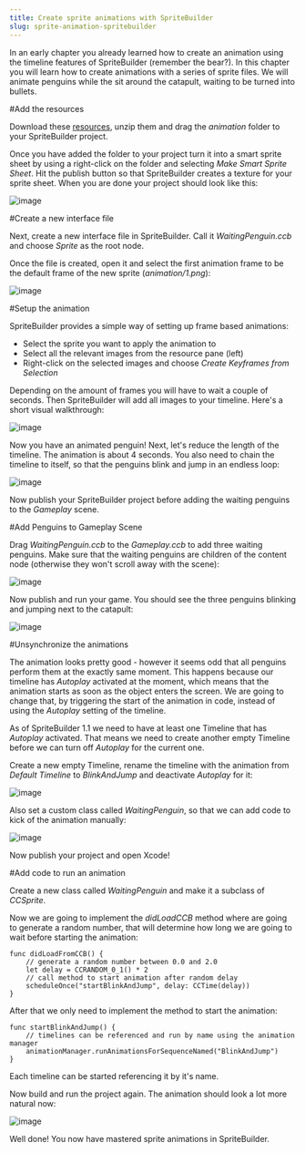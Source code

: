 ```yaml
---
title: Create sprite animations with SpriteBuilder
slug: sprite-animation-spritebuilder
---
```


In an early chapter you already learned how to create an animation using
the timeline features of SpriteBuilder (remember the bear?). In this
chapter you will learn how to create animations with a series of sprite
files. We will animate penguins while the sit around the catapult,
waiting to be turned into bullets.

#Add the resources

Download these
[resources](https://s3.amazonaws.com/mgwu-misc/Spritebuilder+Tutorial/animation.zip),
unzip them and drag the *animation* folder to your SpriteBuilder
project.

Once you have added the folder to your project turn it into a smart
sprite sheet by using a right-click on the folder and selecting *Make
Smart Sprite Sheet*. Hit the publish button so that SpriteBuilder
creates a texture for your sprite sheet. When you are done your project
should look like this:

![image](https://s3.amazonaws.com/mgwu-misc/Spritebuilder+Tutorial/SpriteBuilder_Sprite_Animation.png)

#Create a new interface file

Next, create a new interface file in SpriteBuilder. Call it
*WaitingPenguin.ccb* and choose *Sprite* as the root node.

Once the file is created, open it and select the first animation frame
to be the default frame of the new sprite (*animation/1.png*):

![image](https://s3.amazonaws.com/mgwu-misc/Spritebuilder+Tutorial/Spritebuilder_AnimatedPenguin.png)

#Setup the animation

SpriteBuilder provides a simple way of setting up frame based
animations:

-   Select the sprite you want to apply the animation to
-   Select all the relevant images from the resource pane (left)
-   Right-click on the selected images and choose *Create Keyframes from
    Selection*

Depending on the amount of frames you will have to wait a couple of
seconds. Then SpriteBuilder will add all images to your timeline. Here's
a short visual walkthrough:

![image](https://s3.amazonaws.com/mgwu-misc/Spritebuilder+Tutorial/SpriteAnimationManual.gif)

Now you have an animated penguin! Next, let's reduce the length of the
timeline. The animation is about 4 seconds. You also need to chain the
timeline to itself, so that the penguins blink and jump in an endless
loop:

![image](https://s3.amazonaws.com/mgwu-misc/Spritebuilder+Tutorial/SetTimeline.gif)

Now publish your SpriteBuilder project before adding the waiting
penguins to the *Gameplay* scene.

#Add Penguins to Gameplay Scene

Drag *WaitingPenguin.ccb* to the *Gameplay.ccb* to add three waiting
penguins. Make sure that the waiting penguins are children of the
content node (otherwise they won't scroll away with the scene):

![image](https://s3.amazonaws.com/mgwu-misc/Spritebuilder+Tutorial/Spritebuilder_WaitingPenguins.png)

Now publish and run your game. You should see the three penguins
blinking and jumping next to the catapult:

![image](https://s3.amazonaws.com/mgwu-misc/Spritebuilder+Tutorial/SynchPenguinAnimation.gif)

#Unsynchronize the animations

The animation looks pretty good - however it seems odd that all penguins
perform them at the exactly same moment. This happens because our
timeline has *Autoplay* activated at the moment, which means that the
animation starts as soon as the object enters the screen. We are going
to change that, by triggering the start of the animation in code,
instead of using the *Autoplay* setting of the timeline.

As of SpriteBuilder 1.1 we need to have at least one Timeline that has *Autoplay* activated. That means we need to create another empty Timeline before we can turn off *Autoplay* for the current one.

Create a new empty Timeline, rename the timeline with the animation from *Default Timeline* to *BlinkAndJump* and
deactivate *Autoplay* for it:

![image](https://s3.amazonaws.com/mgwu-misc/Spritebuilder+Tutorial/timeline_fix_1-1.gif)

Also set a custom class called *WaitingPenguin*, so that we can add code
to kick of the animation manually:

![image](https://s3.amazonaws.com/mgwu-misc/Spritebuilder+Tutorial/SpriteBuilder_WaitingPenguinCodeConnect.png)

Now publish your project and open Xcode!

#Add code to run an animation

Create a new class called *WaitingPenguin* and make it a subclass of
*CCSprite*.

Now we are going to implement the *didLoadCCB* method where are going to
generate a random number, that will determine how long we are going to
wait before starting the animation:

	func didLoadFromCCB() {
		// generate a random number between 0.0 and 2.0
		let delay = CCRANDOM_0_1() * 2
		// call method to start animation after random delay
		scheduleOnce("startBlinkAndJump", delay: CCTime(delay))
	}

After that we only need to implement the method to start the animation:

	func startBlinkAndJump() {
		// timelines can be referenced and run by name using the animation manager
		animationManager.runAnimationsForSequenceNamed("BlinkAndJump")
	}

Each timeline can be started referencing it by it's name.

Now build and run the project again. The animation should look a lot
more natural now:

![image](https://s3.amazonaws.com/mgwu-misc/Spritebuilder+Tutorial/UnSynchPenguinAnimation.gif)

Well done! You now have mastered sprite animations in SpriteBuilder.
